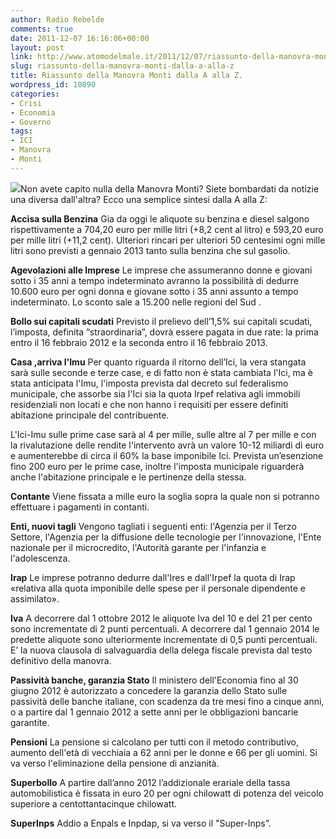 ```yaml
---
author: Radio Rebelde
comments: true
date: 2011-12-07 16:16:06+00:00
layout: post
link: http://www.atomodelmale.it/2011/12/07/riassunto-della-manovra-monti-dalla-a-alla-z/
slug: riassunto-della-manovra-monti-dalla-a-alla-z
title: Riassunto della Manovra Monti dalla A alla Z.
wordpress_id: 10890
categories:
- Crisi
- Economia
- Governo
tags:
- ICI
- Manovra
- Monti
---
```


![](http://www.atomodelmale.it/wp-content/uploads/2011/12/manovra-monti-spread-300x199.jpg)Non avete capito nulla della Manovra Monti? Siete bombardati da notizie una diversa dall'altra? Ecco una semplice sintesi dalla A alla Z:

**Accisa sulla Benzina**
Gia da oggi le aliquote su benzina e diesel salgono rispettivamente a 704,20 euro per mille litri (+8,2 cent al litro) e 593,20 euro per mille litri (+11,2 cent). Ulteriori rincari per ulteriori 50 centesimi ogni mille litri sono previsti a gennaio 2013 tanto sulla benzina che sul gasolio.

**Agevolazioni alle Imprese**
Le imprese che assumeranno donne e giovani sotto i 35 anni a tempo indeterminato avranno la possibilità di dedurre 10.600 euro per ogni donna e giovane sotto i 35 anni assunto a tempo indeterminato. Lo sconto sale a 15.200 nelle regioni del Sud .

**Bollo sui capitali scudati**
Previsto il prelievo dell’1,5% sui capitali scudati, l’imposta, definita “straordinaria”, dovrà essere pagata in due rate: la prima entro il 16 febbraio 2012 e la seconda entro il 16 febbraio 2013.

**Casa ,arriva l'Imu**
Per quanto riguarda il ritorno dell’Ici, la vera stangata sarà sulle seconde e terze case, e di fatto non è stata cambiata l'Ici, ma è stata anticipata l'Imu, l'imposta prevista dal decreto sul federalismo municipale, che assorbe sia l'Ici sia la quota Irpef relativa agli immobili residenziali non locati e che non hanno i requisiti per essere definiti abitazione principale del contribuente.

L'Ici-Imu sulle prime case sarà al 4 per mille, sulle altre al 7 per mille e con la rivalutazione delle rendite l'intervento avrà un valore 10-12 miliardi di euro e aumenterebbe di circa il 60% la base imponibile Ici. Prevista un’esenzione fino 200 euro per le prime case, inoltre l'imposta municipale riguarderà anche l'abitazione principale e le pertinenze della stessa.


**Contante**
Viene fissata a mille euro la soglia sopra la quale non si potranno effettuare i pagamenti in contanti.

**Enti, nuovi tagli**
Vengono tagliati i seguenti enti: l'Agenzia per il Terzo Settore, l'Agenzia per la diffusione delle tecnologie per l'innovazione, l'Ente nazionale per il microcredito, l'Autorità garante per l'infanzia e l'adolescenza.

**Irap**
Le imprese potranno dedurre dall'Ires e dall'Irpef la quota di Irap «relativa alla quota imponibile delle spese per il personale dipendente e assimilato».

**Iva**
A decorrere dal 1 ottobre 2012 le aliquote Iva del 10 e del 21 per cento sono incrementate di 2 punti percentuali. A decorrere dal 1 gennaio 2014 le predette aliquote sono ulteriormente incrementate di 0,5 punti percentuali. E’ la nuova clausola di salvaguardia della delega fiscale prevista dal testo definitivo della manovra.

**Passività banche, garanzia Stato**
Il ministero dell'Economia fino al 30 giugno 2012 è autorizzato a concedere la garanzia dello Stato sulle passività delle banche italiane, con scadenza da tre mesi fino a cinque anni, o a partire dal 1 gennaio 2012 a sette anni per le obbligazioni bancarie garantite.

**Pensioni**
La pensione si calcolano per tutti con il metodo contributivo, aumento dell'età di vecchiaia a 62 anni per le donne e 66 per gli uomini. Si va verso l'eliminazione della pensione di anzianità.

**Superbollo**
A partire dall’anno 2012 l’addizionale erariale della tassa automobilistica è fissata in euro 20 per ogni chilowatt di potenza del veicolo superiore a centottantacinque chilowatt.

**SuperInps**
Addio a Enpals e Inpdap, si va verso il "Super-Inps".
